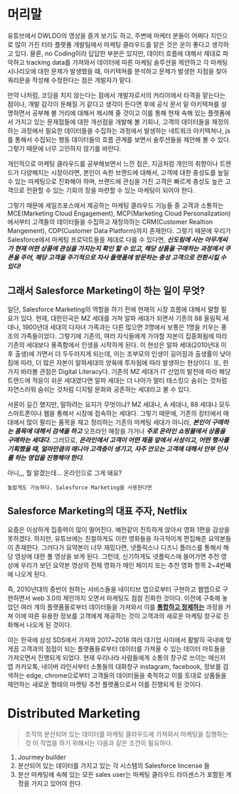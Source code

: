 # 머리말
유튜브에서 DWLDO의 영상을 즐겨 보기도 하고, 주변에 마케터 분들이 어쩌다 지인으로 많이 가진 터라 플랫폼 개발팀에서 마케팅 클라우드를 맡은 것은 운이 좋다고 생각하고 있다. 믈론, no Coding이라 답답한 부분은 있지만, 데이터 흐름에 대해서 제대로 파악하고 tracking data를 가져와서 데이터에 따른 마케팅 솔루션을 제안하고 각 마케팅 시나리오에 대한 문제가 발생했을 떄, 아키텍쳐를 분석하고 문제가 발생한 지점을 찾아 쿼리문을 작성해 수정한다는 점은 개발자가 맡다. 

만약 나처럼, 코딩을 치지 않는다는 점에서 개발자로서의 커리어에서 타격을 맡는다는 점이나, 개발 감각이 둔해질 거 같다고 생각이 든다면 후에 공식 문서 밑 아키텍쳐를 설명하면서 공부해 볼 거리에 대해서 제시해 줄 것이고 이를 통해 현재 속해 있는 플랫폼에서 가지고 있는 문제점들에 대한 개선점을 개발해 볼 기회나, 고객의 데이터들을 재정의하는 과정에서 필요한 데이터들을 수집하는 과정에서 발생하는 네트워크 아키텍쳐나, js를 통해서 수집되는 행동 데이터들의 흐름 관계를 보면서 솔루션들을 제안해 볼 수 있다. 그렇기 때문에 너무 고민하지 않기를 바란다.

개인적으로 마케팅 클라우드를 공부해보면서 느낀 점은, 지금처럼 개인의 취향이나 트렌드가 다양해지는 시장이라면, 본인이 속한 브랜드에 대해서, 고객에 대한 충성도를 높일 수 있는 마케팅으로 진화해야 하며, 브랜드에 관심을 가진 고객은 빠르게 충성도 높은 고객으로 전환할 수 있는 기회의 장을 마련할 수 있는 마케팅이 되어야 한다.

그렇기 때문에 세일즈포스에서 제공하는 마케팅 클라우드 기능들 중 고객과 소통하는 MCE(Marketing Cloud Engagement), MCP(Marketing Cloud Personalization)에서부터 고객들의 데이터들을 수집하고 재정의하는 CRM(Customer Realtion Mangement), CDP(Customer Data Platform)까지 존재한다. 그렇기 때문에 우리가 Salesforce에서 마케팅 프로덕트들을 제대로 다룰 수 있다면, <b><i>신도림에 사는 아무개씨가 현재 어떤 상품에 관심을 가지는지 확인 할 수 있고, 해당 상품을 구매하는 과정에서 쿠폰을 주어, 해당 고객을 주기적으로 자사 플랫폼에 방문하는 충성 고객으로 전환시킬 수 있다!</b></i>

## 그래서 Salesforce Marketing이 하는 일이 무엇?

일단, Salesforce Marketing의 역할을 하기 전에 현재의 시장 흐름에 대해서 말할 필요가 있다. 현재, 대한민국은 MZ 세대를 거쳐 알파 세대가 되면서 기존의 88 올림픽 세대나, 1900년대 세대의 다자녀 가족과는 다른 많으면 3명에서 보통은 1명을 키우는 풍조의 가족들이었다. 그렇기에 기존의, 여러 자식들에게 가야할 자본이 집중화됨에 따라 기존의 세대보다 풍족함에서 인생을 시작하게 된다. 이 현상은 알파 세대(2010년대 이후 출생)에 가면서 더 두두러지게 되는데, 이는 조부모의 인생이 길어짐과 출생률이 낮아짐에 따라, 더 많은 자본이 알파세대의 양육에 투자됨에 따라 발생하는 현상이다. 또, 한가지 바라볼 관점은 Digital Literacy다. 기존의 MZ 세대가 IT 산업의 발전에 따라 해당 트렌드에 적응이 쉬운 세대였다면 알파 세대는 더 나아가 멀티 태스킹으 숨쉬는 것처럼 자연스러워 숨쉬는 것처럼 디지털 문화와 공존하는 세대라고 볼 수 있다. 

서론이 길긴 했지만, 말하려는 요지가 무엇이냐? MZ 세대나, A 세대나, 88 세대나 모두 스마트폰이나 웹을 통해서 시장에 접속하는 세대다. 그렇기 때문에, 기존의 장터에서 매대에서 많이 팔리는 품목을 재고 정리하는 기존의 마케팅 세대가 아니라, <b><i>본인이 구매하는 품목에 대해서 검색을 하고</b></i> 오프라인 매장을 가거나 <b><i>주로 온라인 쇼핑몰에서 상품을 구매하는 세대다.</b></i> 그러므로, <b><i> 온라인에서 고객이 어떤 제품 앞에서 서성이고, 어떤 행사를 기획했을 때, 얼마만큼의 매니아 고객층이 생기고, 자주 안오는 고객에 대해서 안부 인사를 하는 영업을 진행해야 한다.</b></i> 

아니,,, 뭘 알겠는데... 온라인으로 그게 돼요? 

    놀랍게도 가능하다. Salesforce Marketing을 사용한다면


## Salesforce Marketing의 대표 주자, Netflix

요즘은 이상하게 집중력이 많이 떨어진다. 예전같이 진득하게 앉아서 영화 1편을 감상을 못하겠다. 하지만, 유튜브에는 친절하게도 이런 영화들을 자극적이게 편집해준 요약본들이 존재한다. 그러다가 요약본이 너무 재밌다면, 넷플릭스나 디즈니 플러스를 통해서 해당 영상에 대한 풀 영상을 보게 된다. 그런데, 신기하게도 넷플릭스에 들어가면 추천 영상에 우리가 보던 요약본 영상의 전체 영화가 메인 페이지 또는 추천 영화 항목 2~4번째에 나오게 된다.  

 즉, 2010년대의 중반이 원하는 서비스들을 네이티브 앱으로부터 구현하고 웹앱으로 구현하면서 web 3.0의 제안까지 오면서 마케팅도 점점 진화한 것이다. 이전에 구축해 놓았던 여러 개의 플랫폼들로부터 데이터들을 가져와서 이를 <b><u>통합하고 정제하는</b></u> 과정을 거쳐 이에 따른 유용한 정보를 고객에게 제공하는 것이 고객과의 새로운 마케팅 창구로 진화해서 나오게 된 것이다.

 이는 한국에 삼성 SDS에서 가져와 2017~2018 여러 대기업 사이에서 활발히 국내에 맞게끔 고객과의 점접이 되는 플랫폼들로부터 데이터를 가져올 수 있는 데이터 마트들을 가져오면서 진행되게 되었다. 현재 우리나라 사람들에게 소통의 창구로 쓰이는 메신저 앱 카카오톡, 네이버 라인서부터 소통들의 대화창구 instagram, facebook, 정보를 검색하는 edge, chrome으로부터 고객들의 데이터들을 축적하고 이를 토대로 상품들을 제안하는 새로운 형태의 마켓팅 추천 플랫폼으로서 이를 진행되게 된 것이다.


 # Distributed Marketing 
 > 조직의 분산되어 있는 데이터를 마케팅 클라우드에 가져와서 마케팅을 집행하는것
 이 작업을 하기 위해서는 다음과 같은 조건이 필요하다.

 1. Jourmey builder
 2. 분산되어 있는 데이터를 가지고 있는 각 시스템의 Salesforce lincense 들
 3. 분산 마케팅에 속해 있는 모든 sales user는 마케팅 클라우드 라이센스가 포함된 계정을 가지고 있어야 한다.



